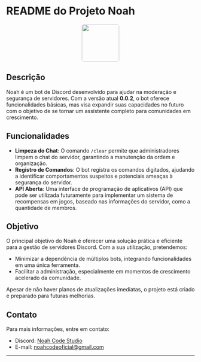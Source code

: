# README do Projeto Noah

<div align="center" style="display: flex; justify-content: center;" title="Noah">
    <a href="https://discord.com/oauth2/authorize?client_id=1300626750895816796&permissions=8&integration_type=0&scope=bot"><img src="./Imgs/Readme photos/1.jpg" style="border-radius: 5px; width: 100px;"></a>
</div>


## Descrição

Noah é um bot de Discord desenvolvido para ajudar na moderação e segurança de servidores. Com a versão atual **0.0.2**, o bot oferece funcionalidades básicas, mas visa expandir suas capacidades no futuro com o objetivo de se tornar um assistente completo para comunidades em crescimento.

## Funcionalidades

- **Limpeza do Chat**: O comando `/clear` permite que administradores limpem o chat do servidor, garantindo a manutenção da ordem e organização.
- **Registro de Comandos**: O bot registra os comandos digitados, ajudando a identificar comportamentos suspeitos e potenciais ameaças à segurança do servidor.
- **API Aberta**: Uma interface de programação de aplicativos (API) que pode ser utilizada futuramente para implementar um sistema de recompensas em jogos, baseado nas informações do servidor, como a quantidade de membros.

## Objetivo

O principal objetivo do Noah é oferecer uma solução prática e eficiente para a gestão de servidores Discord. Com a sua utilização, pretendemos:
- Minimizar a dependência de múltiplos bots, integrando funcionalidades em uma única ferramenta.
- Facilitar a administração, especialmente em momentos de crescimento acelerado da comunidade.
  
Apesar de não haver planos de atualizações imediatas, o projeto está criado e preparado para futuras melhorias.

## Contato

Para mais informações, entre em contato:
- Discord: [Noah Code Studio](https://discord.gg/e2ybwam7Py)
- E-mail: noahcodeoficial@gmail.com

---
